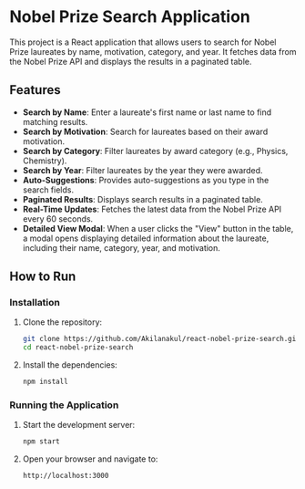 # Nobel Prize Search Application

This project is a React application that allows users to search for Nobel Prize laureates by name, motivation, category, and year. It fetches data from the Nobel Prize API and displays the results in a paginated table.

## Features

- **Search by Name**: Enter a laureate's first name or last name to find matching results.
- **Search by Motivation**: Search for laureates based on their award motivation.
- **Search by Category**: Filter laureates by award category (e.g., Physics, Chemistry).
- **Search by Year**: Filter laureates by the year they were awarded.
- **Auto-Suggestions**: Provides auto-suggestions as you type in the search fields.
- **Paginated Results**: Displays search results in a paginated table.
- **Real-Time Updates**: Fetches the latest data from the Nobel Prize API every 60 seconds.
- **Detailed View Modal**: When a user clicks the "View" button in the table, a modal opens displaying detailed information about the laureate, including their name, category, year, and motivation.

## How to Run

### Installation

1. Clone the repository:

   ```bash
   git clone https://github.com/Akilanakul/react-nobel-prize-search.git
   cd react-nobel-prize-search
   ```

2. Install the dependencies:

   ```bash
   npm install
   ```

### Running the Application

1. Start the development server:

   ```bash
   npm start
   ```

2. Open your browser and navigate to:

   ```
   http://localhost:3000
   ```

